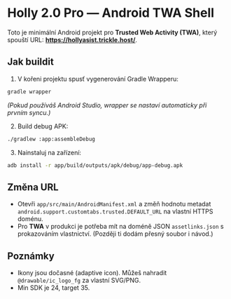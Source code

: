 # Holly 2.0 Pro — Android TWA Shell

Toto je minimální Android projekt pro **Trusted Web Activity (TWA)**, který spouští URL:
**https://hollyasist.trickle.host/**.

## Jak buildit
1) V kořeni projektu spusť vygenerování Gradle Wrapperu:
```bash
gradle wrapper
```
*(Pokud používáš Android Studio, wrapper se nastaví automaticky při prvním syncu.)*

2) Build debug APK:
```bash
./gradlew :app:assembleDebug
```

3) Nainstaluj na zařízení:
```bash
adb install -r app/build/outputs/apk/debug/app-debug.apk
```

## Změna URL
- Otevři `app/src/main/AndroidManifest.xml` a změň hodnotu metadat
  `android.support.customtabs.trusted.DEFAULT_URL` na vlastní HTTPS doménu.
- Pro **TWA** v produkci je potřeba mít na doméně JSON `assetlinks.json` s prokazováním vlastnictví.
  (Později ti dodám přesný soubor i návod.)

## Poznámky
- Ikony jsou dočasné (adaptive icon). Můžeš nahradit `@drawable/ic_logo_fg` za vlastní SVG/PNG.
- Min SDK je 24, target 35.
